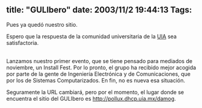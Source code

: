 title: "GULIbero"
date: 2003/11/2 19:44:13
Tags: 
---
<p>Pues ya quedó nuestro sitio.</p>



<p>Espero que la respuesta de la comunidad universitaria de la <a href="http://web.archive.org/web/20031125134728/http://uia.mx/">UIA</a> sea satisfactoria.</p>

<p><br/>
Lanzamos nuestro primer evento, que se tiene pensado para mediados de noviembre, un Install Fest. Por lo pronto, el grupo ha recibido mejor acogida por parte de la gente de Ingeniería Electrónica y de Comunicaciones, que por los de Sistemas Computarizados. En fin, no es nueva esa situación.</p>



<p>Seguramente la URL cambiará, pero por el momento, el lugar donde se encuentra el sitio del GULIbero es <a href="http://web.archive.org/web/20031125134728/http://pollux.dhcp.uia.mx/damog"><a href="http://pollux.dhcp.uia.mx/damog">http://pollux.dhcp.uia.mx/damog</a></a>.</p>

